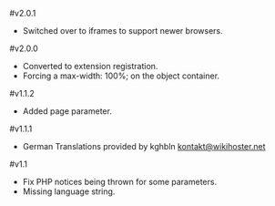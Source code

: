 #v2.0.1
* Switched over to iframes to support newer browsers.

#v2.0.0
* Converted to extension registration.
* Forcing a max-width: 100%; on the object container.

#v1.1.2
* Added page parameter.

#v1.1.1
* German Translations provided by kghbln <kontakt@wikihoster.net>

#v1.1
* Fix PHP notices being thrown for some parameters.
* Missing language string.